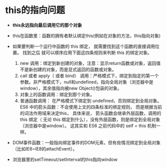 # this的指向问题
* **this永远指向最后调用它的那个对象**

* this在函数里：函数的拥有者默认绑定this(例如在对象的方法，this指向对象)

* 如果要判断一个运行中函数的 this 绑定， 就需要找到这个函数的直接调用位置。 找到之后 就可以顺序应用下面这四条规则来判断 this 的绑定对象。
    1. new 调用：绑定到新创建的对象，注意：显示return函数或对象，返回值不是新创建的对象，而是显式返回的函数或对象。
    2. call 或者 apply（ 或者 bind） 调用：严格模式下，绑定到指定的第一个参数。非严格模式下，null和undefined，指向全局对象（浏览器中是window），其余值指向被new Object()包装的对象。
    3. 对象上的函数调用：绑定到那个对象。
    4. 普通函数调用： 在严格模式下绑定到 undefined，否则绑定到全局对象。 ES6 中的箭头函数：不会使用上文的四条标准的绑定规则， 而是根据当前的词法作用域来决定this， 具体来说， 箭头函数会继承外层函数，调用的 this 绑定（ 无论 this 绑定到什么），没有外层函数，则是绑定到全局对象（浏览器中是window）。 这其实和 ES6 之前代码中的 self = this 机制一样。

* DOM事件函数：一般指向绑定事件的DOM元素，但有些情况绑定到全局对象（比如IE6~IE8的attachEvent）。
* 浏览器里的setTimeout/setInterval的this指向window

